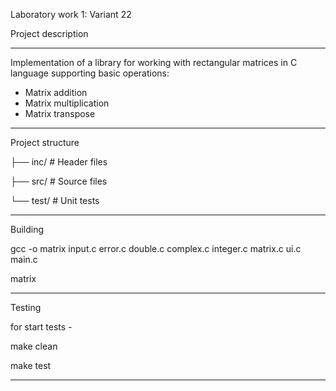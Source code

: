 Laboratory work 1: 
Variant 22

Project description
____________________________________________________________________________________________________________

Implementation of a library for working with rectangular matrices in C language supporting basic operations:

- Matrix addition
- Matrix multiplication
- Matrix transpose
____________________________________________________________________________________________________________
Project structure

├── inc/               # Header files

├── src/               # Source files

└── test/              # Unit tests
____________________________________________________________________________________________________________

Building

gcc -o matrix input.c error.c double.c complex.c integer.c matrix.c ui.c main.c

matrix
_____________________________________________________________________________________________________________

Testing

for start tests -

make clean

make test
_____________________________________________________________________________________________________________
